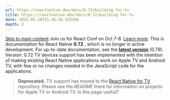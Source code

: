 ```yaml
---
url: https://reactnative.dev/docs/0.72/building-for-tv
title: https://reactnative.dev/docs/0.72/building-for-tv
date: 2025-05-10T21:36:54.325394
depth: 2
---
```


[Skip to main content](https://reactnative.dev/docs/0.72/building-for-tv#__docusaurus_skipToContent_fallback)
Join us for React Conf on Oct 7-8. [Learn more](https://conf.react.dev).
This is documentation for React Native **0.72** , which is no longer in active development.
For up-to-date documentation, see the **[latest version](https://reactnative.dev/docs/building-for-tv)** (0.79).
Version: 0.72
TV devices support has been implemented with the intention of making existing React Native applications work on Apple TV and Android TV, with few or no changes needed in the JavaScript code for the applications.
> **Deprecated.** TV support has moved to the [React Native for TV](https://github.com/react-native-tvos/react-native-tvos#readme) repository. Please see the _README_ there for information on projects for Apple TV or Android TV.
Is this page useful?

